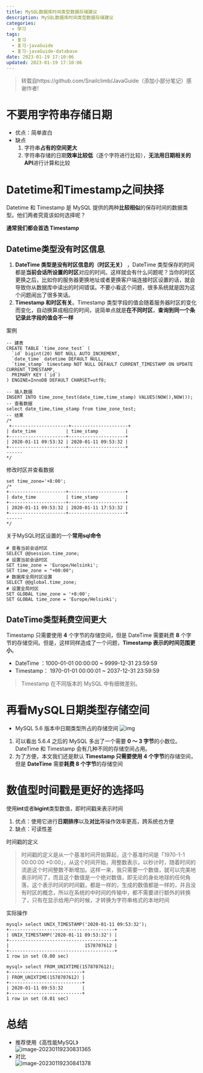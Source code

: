 ```yaml
---
title: MySQL数据库时间类型数据存储建议
description: MySQL数据库时间类型数据存储建议
categories:
  - 学习
tags:
  - 复习
  - 复习-javaGuide
  - 复习-javaGuide-database
date: 2023-01-19 17:10:06
updated: 2023-01-19 17:10:06
---
```


> 转载自https://github.com/Snailclimb/JavaGuide（添加小部分笔记）感谢作者!

# 不要用字符串存储日期

- 优点：简单直白
- 缺点
  1. 字符串**占有的空间更大**
  2. 字符串存储的日期**效率比较低**（逐个字符进行比较），**无法用日期相关的API**进行计算和比较

# Datetime和Timestamp之间抉择

Datetime 和 Timestamp 是 MySQL 提供的两种**比较相似**的保存时间的数据类型。他们两者究竟该如何选择呢？

**通常我们都会首选 Timestamp**

## Datetime类型没有时区信息

1. **DateTime 类型是没有时区信息的（时区无关）** ，DateTime 类型保存的时间都是**当前会话所设置的时区**对应的时间。这样就会有什么问题呢？当你的时区更换之后，比如你的服务器更换地址或者更换客户端连接时区设置的话，就会导致你从数据库中读出的时间错误。不要小看这个问题，很多系统就是因为这个问题闹出了很多笑话。
2. **Timestamp 和时区有关**。Timestamp 类型字段的值会随着服务器时区的变化而变化，自动换算成相应的时间，说简单点就是**在不同时区**，**查询到同一个条记录此字段的值会不一样**

案例  

```mysql
-- 建表
CREATE TABLE `time_zone_test` (
  `id` bigint(20) NOT NULL AUTO_INCREMENT,
  `date_time` datetime DEFAULT NULL,
  `time_stamp` timestamp NOT NULL DEFAULT CURRENT_TIMESTAMP ON UPDATE CURRENT_TIMESTAMP,
  PRIMARY KEY (`id`)
) ENGINE=InnoDB DEFAULT CHARSET=utf8; 

-- 插入数据
INSERT INTO time_zone_test(date_time,time_stamp) VALUES(NOW(),NOW());
-- 查看数据
select date_time,time_stamp from time_zone_test;
-- 结果
/*
 +---------------------+---------------------+
| date_time           | time_stamp          |
+---------------------+---------------------+
| 2020-01-11 09:53:32 | 2020-01-11 09:53:32 |
+---------------------+---------------------+
------ 
*/
```

修改时区并查看数据  

```mysql
set time_zone='+8:00';
/*
+---------------------+---------------------+
| date_time           | time_stamp          |
+---------------------+---------------------+
| 2020-01-11 09:53:32 | 2020-01-11 17:53:32 |
+---------------------+---------------------+
------ 
*/
```

关于MySQL时区设置的一个**常用sql命令**

```mysql
# 查看当前会话时区
SELECT @@session.time_zone;
# 设置当前会话时区
SET time_zone = 'Europe/Helsinki';
SET time_zone = "+00:00";
# 数据库全局时区设置
SELECT @@global.time_zone;
# 设置全局时区
SET GLOBAL time_zone = '+8:00';
SET GLOBAL time_zone = 'Europe/Helsinki'; 
```

## DateTime类型耗费空间更大

Timestamp 只需要使用 **4** 个字节的存储空间，但是 DateTime 需要耗费 **8** 个字节的存储空间。但是，这样同样造成了一个问题，**Timestamp 表示的时间范围更小**。

- DateTime ：1000-01-01 00:00:00 ~ 9999-12-31 23:59:59
- Timestamp： 1970-01-01 00:00:01 ~ 2037-12-31 23:59:59

> Timestamp 在不同版本的 MySQL 中有细微差别。

# 再看MySQL日期类型存储空间

- MySQL 5.6 版本中日期类型所占的存储空间
  ![img](images/mypost/FhRGUVHFK0ujRPNA75f6CuOXQHTE.jpeg)

1. 可以看出 5.6.4 之后的 MySQL 多出了一个需要 **0 ～ 3 字节**的小数位。DateTime 和 Timestamp 会有几种不同的存储空间占用。
2. 为了方便，本文我们还是默认 **Timestamp 只需要使用 4 个字节**的存储空间，但是 **DateTime** 需要**耗费 8 个字节**的存储空间

# 数值型时间戳是更好的选择吗

使用**int**或者**bigint**类型数值，即时间戳来表示时间

1. 优点：使用它进行**日期排序**以及**对比**等操作效率更高，跨系统也方便
2. 缺点：可读性差

时间戳的定义  

> 时间戳的定义是从一个基准时间开始算起，这个基准时间是「1970-1-1 00:00:00 +0:00」，从这个时间开始，用整数表示，以秒计时，随着时间的流逝这个时间整数不断增加。这样一来，我只需要一个数值，就可以完美地表示时间了，而且这个数值是一个绝对数值，即无论的身处地球的任何角落，这个表示时间的时间戳，都是一样的，生成的数值都是一样的，并且没有时区的概念，所以在系统的中时间的传输中，都不需要进行额外的转换了，只有在显示给用户的时候，才转换为字符串格式的本地时间

实际操作  

```mysql
mysql> select UNIX_TIMESTAMP('2020-01-11 09:53:32');
+---------------------------------------+
| UNIX_TIMESTAMP('2020-01-11 09:53:32') |
+---------------------------------------+
|                            1578707612 |
+---------------------------------------+
1 row in set (0.00 sec)

mysql> select FROM_UNIXTIME(1578707612);
+---------------------------+
| FROM_UNIXTIME(1578707612) |
+---------------------------+
| 2020-01-11 09:53:32       |
+---------------------------+
1 row in set (0.01 sec) 
```

# 总结

- 推荐使用《高性能MySQL》  
  ![image-20230119230831365](images/mypost/image-20230119230831365.png)
- 对比  
  ![image-20230119230841378](images/mypost/image-20230119230841378.png)